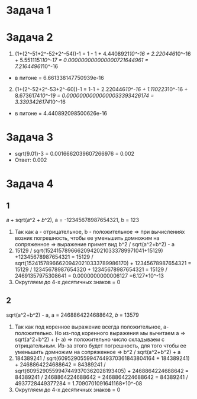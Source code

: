 # Задача 1


# Задача 2 
1) (1+(2^-51+2^-52+2^-54))-1 = 1 - 1 + 4.4408921*10^-16 + 2.220446*10^-16 + 5.5511151*10^-17 = 0.000000000000000721644961 = 7.21644961*10^-16
- в питоне = 6.661338147750939e-16
2) (1+(2^-52+2^-53+2^-60))-1 = 1-1 + 2.220446*10^-16 +  1.110223*10^-16 + 8.6736174*10^-19 = 0.00000000000000033393426174 = 3.3393426174*10^-16
- в питоне = 4.440892098500626e-16

# Задача 3
- sqrt(9.01)-3 = 0.0016662039607266976 = 0.002
- Ответ: 0.002

# Задача 4
## 1
𝑎 + sqrt(𝑎^2 + 𝑏^2), a = -12345678987654321, b = 123

1. Так как a - отрицательное, b - положительное => при вычислениях возник погрешность, чтобы ее уменьшить домножим на сопряженное
=> выражение примет вид b^2 / sqrt(a^2+b^2) - a
2. 15129 / sqrt(152415789666209420210333789971041+15129) +12345678987654321  = 15129 / sqrt(152415789666209420210333789986170) + 12345678987654321 = 15129 / 12345678987654320 + 12345678987654321 = 15129 / 24691357975308641 = 0.0000000000006127 =6.127*10^-13
3. Округляем до 4-х десятичных знаков = 0

## 2
sqrt(a^2+b^2) - a, a = 2468864224688642, 𝑏 = 13579

1. Так как под коренное выражение всегда положительное, а-положительно. Но из-под коренного выражения мы вычитаем a => sqrt(a^2+b^2) + (- a) => положительно число складываем с отрицательным.
Из-за этого будет погрешность, для того чтобы ее уменьшить домножим на сопряженное => b^2 / sqrt(a^2+b^2) + a  
2. 184389241 / sqrt(6095290559947449370361843804164 + 184389241) + 2468864224688642 = 84389241 / sqrt(6095290559947449370362028193405) + 2468864224688642 = 84389241 / 2468864224688642 + 2468864224688642 =  84389241 / 4937728449377284 = 1.7090701091641168*10^-08
3. Округляем до 4-х десятичных знаков = 0

